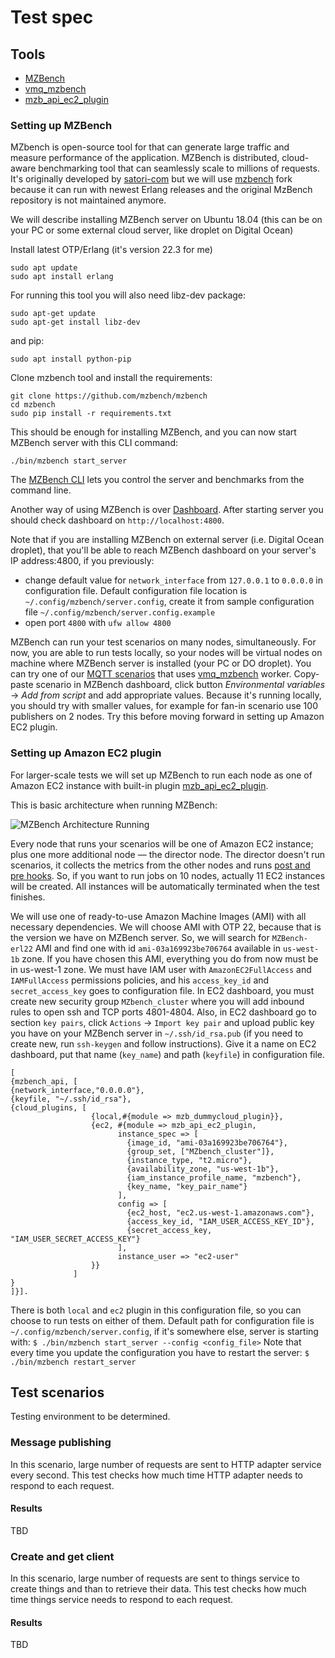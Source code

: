 # Test spec

## Tools
- [MZBench](https://github.com/mzbench/mzbench)
- [vmq_mzbench](https://github.com/vernemq/vmq_mzbench)
- [mzb_api_ec2_plugin](https://github.com/mzbench/mzbench/blob/master/doc/cloud_plugins.md#amazon-ec2)

### Setting up MZBench

MZbench is open-source tool for that can generate large traffic and measure performance of the application. MZBench is distributed, cloud-aware benchmarking tool that can seamlessly scale to millions of requests. It's originally developed by [satori-com](https://github.com/satori-com/mzbench) but we will use [mzbench](https://github.com/mzbench/mzbench) fork because it can run with newest Erlang releases and the original MzBench repository is not maintained anymore.

We will describe installing MZBench server on Ubuntu 18.04 (this can be on your PC or some external cloud server, like droplet on Digital Ocean)

Install latest OTP/Erlang (it's version 22.3 for me)
```
sudo apt update
sudo apt install erlang
```

For running this tool you will also need libz-dev package:
```
sudo apt-get update
sudo apt-get install libz-dev
```

and pip:
```
sudo apt install python-pip
```

Clone mzbench tool and install the requirements:
```
git clone https://github.com/mzbench/mzbench
cd mzbench
sudo pip install -r requirements.txt
```

This should be enough for installing MZBench, and you can now start MZBench server with this CLI command:
```
./bin/mzbench start_server
```

The [MZBench CLI](https://github.com/mzbench/mzbench/blob/master/doc/cli.md) lets you control the server and benchmarks from the command line.

Another way of using MZBench is over [Dashboard](https://github.com/mzbench/mzbench/blob/master/doc/dashboard.md). After starting server you should check dashboard on `http://localhost:4800`. 

Note that if you are installing MZBench on external server (i.e. Digital Ocean droplet), that you'll be able to reach MZBench dashboard on your server's IP address:4800, if you previously:
- change default value for `network_interface` from `127.0.0.1` to `0.0.0.0` in configuration file. Default configuration file location is `~/.config/mzbench/server.config`, create it from sample configuration file `~/.config/mzbench/server.config.example`
- open port `4800` with `ufw allow 4800`

MZBench can run your test scenarios on many nodes, simultaneously. For now, you are able to run tests locally, so your nodes will be virtual nodes on machine where MZBench server is installed (your PC or DO droplet). You can try one of our [MQTT scenarios](https://github.com/mainflux/benchmark/tree/master/mzbench) that uses [vmq_mzbench](https://github.com/vernemq/vmq_mzbench) worker. Copy-paste scenario in MZBench dashboard, click button _Environmental variables_ -> _Add from script_ and add appropriate values. Because it's running locally, you should try with smaller values, for example for fan-in scenario use 100 publishers on 2 nodes.
Try this before moving forward in setting up Amazon EC2 plugin.

### Setting up Amazon EC2 plugin

For larger-scale tests we will set up MZBench to run each node as one of Amazon EC2 instance with built-in plugin [mzb_api_ec2_plugin](https://github.com/mzbench/mzbench/blob/master/doc/cloud_plugins.md#amazon-ec2).

This is basic architecture when running MZBench:

![MZBench Architecture Running](https://github.com/mzbench/mzbench/raw/master/doc/images/scheme_2.png)

Every node that runs your scenarios will be one of Amazon EC2 instance; plus one more additional node — the director node. The director doesn't run scenarios, it collects the metrics from the other nodes and runs [post and pre hooks](https://github.com/mzbench/mzbench/blob/master/scenarios/spec.md#pre_hook-and-post_hook). So, if you want to run jobs on 10 nodes, actually 11 EC2 instances will be created.
All instances will be automatically terminated when the test finishes.

We will use one of ready-to-use Amazon Machine Images (AMI) with all necessary dependencies. We will choose AMI with OTP 22, because that is the version we have on MZBench server. So, we will search for `MZBench-erl22` AMI and find one with id `ami-03a169923be706764` available in `us-west-1b` zone.
If you have chosen this AMI, everything you do from now must be in us-west-1 zone.
We must have IAM user with `AmazonEC2FullAccess` and `IAMFullAccess` permissions policies, and his `access_key_id` and `secret_access_key` goes to configuration file.
In EC2 dashboard, you must create new security group `MZbench_cluster` where you will add inbound rules to open ssh and TCP ports 4801-4804.
Also, in EC2 dashboard go to section `key pairs`, click `Actions` -> `Import key pair` and upload public key you have on your MZBench server in `~/.ssh/id_rsa.pub` (if you need to create new, run `ssh-keygen` and follow instructions). Give it a name on EC2 dashboard, put that name (`key_name`) and path (`keyfile`) in configuration file.


```
[
{mzbench_api, [
{network_interface,"0.0.0.0"},
{keyfile, "~/.ssh/id_rsa"},
{cloud_plugins, [
                  {local,#{module => mzb_dummycloud_plugin}},
                  {ec2, #{module => mzb_api_ec2_plugin,
                        instance_spec => [
                          {image_id, "ami-03a169923be706764"},
                          {group_set, ["MZbench_cluster"]},
                          {instance_type, "t2.micro"},
                          {availability_zone, "us-west-1b"},
                          {iam_instance_profile_name, "mzbench"},
                          {key_name, "key_pair_name"}
                        ],
                        config => [
                          {ec2_host, "ec2.us-west-1.amazonaws.com"},
                          {access_key_id, "IAM_USER_ACCESS_KEY_ID"},
                          {secret_access_key, "IAM_USER_SECRET_ACCESS_KEY"}
                        ],
                        instance_user => "ec2-user"
                  }}              
              ]
}
]}].
```
There is both `local` and `ec2` plugin in this configuration file, so you can choose to run tests on either of them.
Default path for configuration file is `~/.config/mzbench/server.config`, if it's somewhere else, server is starting with:
`$ ./bin/mzbench start_server --config <config_file>`
Note that every time you update the configuration you have to restart the server:
`$ ./bin/mzbench restart_server`

## Test scenarios

Testing environment to be determined.

### Message publishing

In this scenario, large number of requests are sent to HTTP adapter service
every second. This test checks how much time HTTP adapter needs to respond
to each request.

#### Results

TBD

### Create and get client

In this scenario, large number of requests are sent to things service to create
things and than to retrieve their data. This test checks how much time things
service needs to respond to each request.

#### Results

TBD
